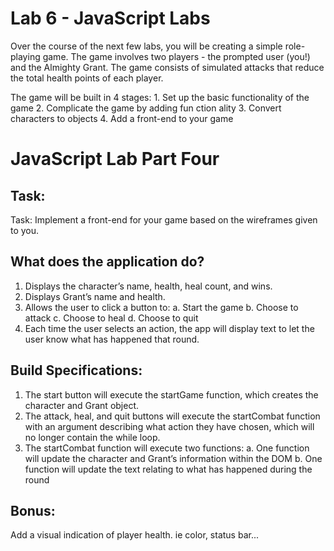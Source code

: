# Lab 6 - JavaScript Labs
Over the course of the next few labs, you will be creating a simple role-playing game. The game involves two players - the prompted user (you!) and the Almighty Grant. The game consists of simulated attacks that reduce the total health points of each player.

The game will be built in 4 stages:
	1. Set up the basic functionality of the game
	2. Complicate the game by adding fun ction ality
	3. Convert characters to objects
	4. Add a front-end to your game

# JavaScript Lab Part Four

## Task:
Task: Implement a front-end for your game based on the wireframes given to you.

## What does the application do?
1. Displays the character’s name, health, heal count, and wins.
2. Displays Grant’s name and health.
3. Allows the user to click a button to:
	a. Start the game
	b. Choose to attack
	c. Choose to heal
	d. Choose to quit
4. Each time the user selects an action, the app will display text to let the user know what has happened that round.

## Build Specifications:
1. The start button will execute the startGame function, which creates the character and Grant object.
2. The attack, heal, and quit buttons will execute the startCombat function with an argument describing what action they have chosen, which will no longer contain the while loop.
3. The startCombat function will execute two functions:
	a. One function will update the character and Grant’s information within the DOM
	b. One function will update the text relating to what has happened during the round

## Bonus:
Add a visual indication of player health. ie color, status bar...